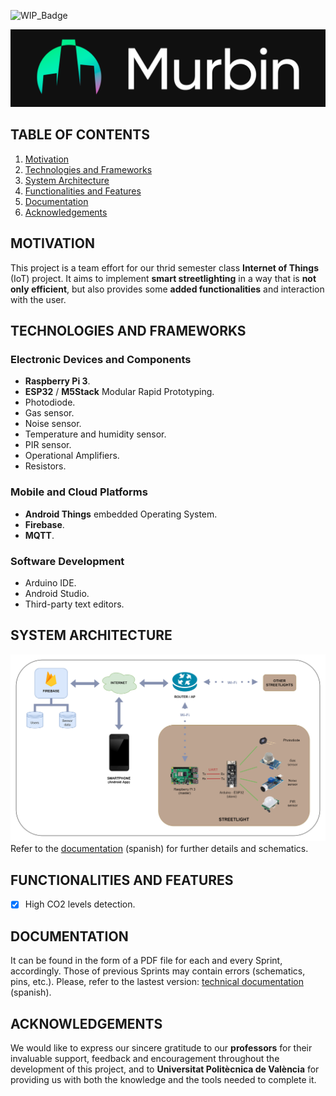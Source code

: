 

![WIP_Badge](https://img.shields.io/badge/version-0.1-blue.svg)

![Project_Logo](/img/murbin_logo.png)

## TABLE OF CONTENTS
1.  [Motivation](#motivation)
2.  [Technologies and Frameworks](#technologies-and-frameworks)
3.  [System Architecture](#system-architecture)
4.  [Functionalities and Features](#functionalities-and-features)
5.  [Documentation](#documentation)
6.  [Acknowledgements](#acknowledgements)

## MOTIVATION
This project is a team effort for our thrid semester class **Internet of Things** (IoT) project. It aims to implement **smart streetlighting** in a way that is **not only efficient**, but also provides some **added functionalities** and interaction with the user.

## TECHNOLOGIES AND FRAMEWORKS
### Electronic Devices and Components
*   **Raspberry Pi 3**.
*   **ESP32** / **M5Stack** Modular Rapid Prototyping.
*   Photodiode.
*   Gas sensor.
*   Noise sensor.
*   Temperature and humidity sensor.
*   PIR sensor.
*   Operational Amplifiers.
*   Resistors.

### Mobile and Cloud Platforms
*   **Android Things** embedded Operating System.
*   **Firebase**. 
*   **MQTT**.

### Software Development 
*   Arduino IDE. 
*   Android Studio.
*   Third-party text editors.

## SYSTEM ARCHITECTURE
![System Architecture Diagram](img/system_architecture_diagram.png)
Refer to the [documentation](docs/Documento_Técnico_Diseño_v1.pdf) (spanish) for further details and schematics.

## FUNCTIONALITIES AND FEATURES 
*   [x] High CO2 levels detection.

## DOCUMENTATION
It can be found in the form of a PDF file for each and every Sprint, accordingly. Those of previous Sprints may contain errors (schematics, pins, etc.). Please, refer to the lastest version: [technical documentation](docs/Documento_Técnico_Diseño_01.pdf) (spanish). 

## ACKNOWLEDGEMENTS
We would like to express our sincere gratitude to our **professors** for their invaluable support, feedback and encouragement throughout the development of this project, and to **Universitat Politècnica de València** for providing us with both the knowledge and the tools needed to complete it.
